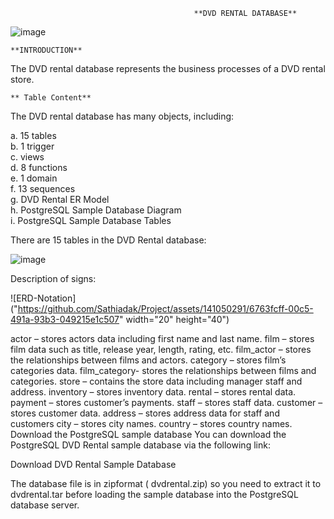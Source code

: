                                              **DVD RENTAL DATABASE**

![image](https://github.com/Sathiadak/Project/assets/141050291/7b6b6ed0-8fc3-4e72-82a7-53fc0844cd36)


    **INTRODUCTION** 

The DVD rental database represents the business processes of a DVD rental store. 

    ** Table Content**
The DVD rental database has many objects, including:

a. 15 tables                                             
b. 1 trigger               
c.  views                
d. 8 functions              
e. 1 domain           
f. 13 sequences          
g. DVD Rental ER Model         
h. PostgreSQL Sample Database Diagram          
i. PostgreSQL Sample Database Tables        

There are 15 tables in the DVD Rental database:

![image](https://github.com/Sathiadak/Project/assets/141050291/68d88cb6-79e1-4b96-b152-500a23cba616)

Description of signs:


![ERD-Notation]("https://github.com/Sathiadak/Project/assets/141050291/6763fcff-00c5-491a-93b3-049215e1c507" width="20" height="40")

actor – stores actors data including first name and last name.
film – stores film data such as title, release year, length, rating, etc.
film_actor – stores the relationships between films and actors.
category – stores film’s categories data.
film_category- stores the relationships between films and categories.
store – contains the store data including manager staff and address.
inventory – stores inventory data.
rental – stores rental data.
payment – stores customer’s payments.
staff – stores staff data.
customer – stores customer data.
address – stores address data for staff and customers
city – stores city names.
country – stores country names.
Download the PostgreSQL sample database
You can download the PostgreSQL DVD Rental sample database via the following link:

Download DVD Rental Sample Database

The database file is in zipformat ( dvdrental.zip) so you need to extract it to  dvdrental.tar before loading the sample database into the PostgreSQL database server.
